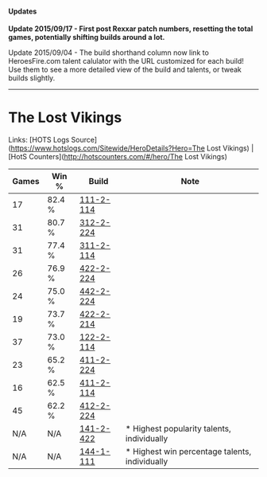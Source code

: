 #### Updates
**Update 2015/09/17 - First post Rexxar patch numbers, resetting the total games, potentially shifting builds around a lot.**

Update 2015/09/04 - The build shorthand column now link to HeroesFire.com talent calulator with the URL customized for each build!  
Use them to see a more detailed view of the build and talents, or tweak builds slightly.

***

# The Lost Vikings

Links: [HOTS Logs Source](https://www.hotslogs.com/Sitewide/HeroDetails?Hero=The Lost Vikings) | [HotS Counters](http://hotscounters.com/#/hero/The Lost Vikings)

Games  | Win %  | Build     | Note
-----  | -----  | -----     | ----
17     | 82.4 % | [111-2-114](http://www.heroesfire.com/hots/talent-calculator/the-lost-vikings#gOwo) | 
31     | 80.7 % | [312-2-224](http://www.heroesfire.com/hots/talent-calculator/the-lost-vikings#o3gm) | 
31     | 77.4 % | [311-2-114](http://www.heroesfire.com/hots/talent-calculator/the-lost-vikings#o1Co) | 
26     | 76.9 % | [422-2-224](http://www.heroesfire.com/hots/talent-calculator/the-lost-vikings#sGEG) | 
24     | 75.0 % | [442-2-224](http://www.heroesfire.com/hots/talent-calculator/the-lost-vikings#t13G) | 
19     | 73.7 % | [422-2-214](http://www.heroesfire.com/hots/talent-calculator/the-lost-vikings#sGE6) | 
37     | 73.0 % | [122-2-114](http://www.heroesfire.com/hots/talent-calculator/the-lost-vikings#gpnY) | 
23     | 65.2 % | [411-2-224](http://www.heroesfire.com/hots/talent-calculator/the-lost-vikings#rrNW) | 
16     | 62.5 % | [411-2-114](http://www.heroesfire.com/hots/talent-calculator/the-lost-vikings#rrLo) | 
45     | 62.2 % | [412-2-224](http://www.heroesfire.com/hots/talent-calculator/the-lost-vikings#rtpm) | 
N/A    | N/A    | [141-2-422](http://www.heroesfire.com/hots/talent-calculator/the-lost-vikings#hYF6) | * Highest popularity talents, individually
N/A    | N/A    | [144-1-111](http://www.heroesfire.com/hots/talent-calculator/the-lost-vikings#hfFN) | * Highest win percentage talents, individually
